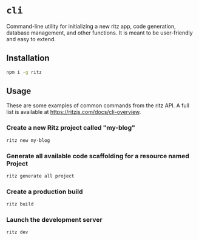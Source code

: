# `cli`

Command-line utility for initializing a new ritz app, code generation, database management, and other functions. It is meant to be user-friendly and easy to extend.

## Installation

```bash
npm i -g ritz
```

## Usage

These are some examples of common commands from the ritz API. A full list is available at <https://ritzjs.com/docs/cli-overview>.

### Create a new Ritz project called "my-blog"

```bash
ritz new my-blog
```

### Generate all available code scaffolding for a resource named Project

```bash
ritz generate all project
```

### Create a production build

```bash
ritz build
```

### Launch the development server

```bash
ritz dev
```
